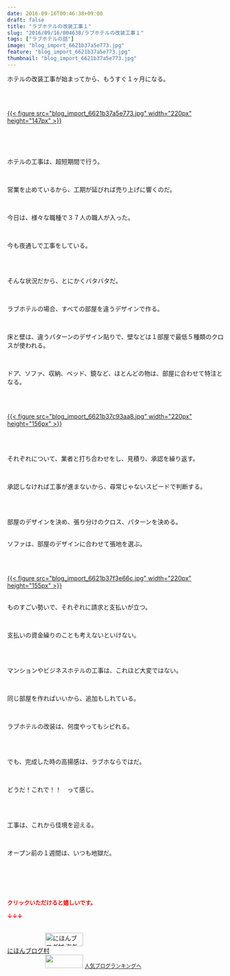 ```yaml
---
date: 2016-09-16T00:46:38+09:00
draft: false
title: "ラブホテルの改装工事１"
slug: "2016/09/16/004638/ラブホテルの改装工事１"
tags: ["ラブホテルの話"]
image: "blog_import_6621b37a5e773.jpg"
feature: "blog_import_6621b37a5e773.jpg"
thumbnail: "blog_import_6621b37a5e773.jpg"
---
```

<p>ホテルの改装工事が始まってから、もうすぐ１ヶ月になる。</p><br/><p><br/><a href="blog_import_6621b37c0d3ce.jpg">{{< figure src="blog_import_6621b37a5e773.jpg" width="220px" height="147px" >}}</a> <br/></p><br/><p><br/></p><p>ホテルの工事は、超短期間で行う。</p><br/><p>営業を止めているから、工期が延びれば売り上げに響くのだ。</p><br/><p>今日は、様々な職種で３７人の職人が入った。</p><br/><p>今も夜通しで工事をしている。</p><br/><p><br/>そんな状況だから、とにかくバタバタだ。</p><br/><p>ラブホテルの場合、すべての部屋を違うデザインで作る。</p><br/><p>床と壁は、違うパターンのデザイン貼りで、壁などは１部屋で最低５種類のクロスが使われる。</p><br/><p>ドア、ソファ、収納、ベッド、鏡など、ほとんどの物は、部屋に合わせて特注となる。</p><br/><p><br/><a href="blog_import_6621b37de26d2.jpg">{{< figure src="blog_import_6621b37c93aa8.jpg" width="220px" height="156px" >}}</a> <br/></p><br/><p><br/>それぞれについて、業者と打ち合わせをし、見積り、承認を繰り返す。</p><br/><p>承認しなければ工事が進まないから、尋常じゃないスピードで判断する。</p><br/><p><br/>部屋のデザインを決め、張り分けのクロス、パターンを決める。</p><p><br/>ソファは、部屋のデザインに合わせて張地を選ぶ。</p><br/><p><br/><a href="blog_import_6621b380a6654.jpg">{{< figure src="blog_import_6621b37f3e66c.jpg" width="220px" height="155px" >}}</a> <br/></p><p><br/>ものすごい勢いで、それぞれに請求と支払いが立つ。</p><br/><p>支払いの資金繰りのことも考えないといけない。</p><br/><p><br/>マンションやビジネスホテルの工事は、これほど大変ではない。</p><br/><p>同じ部屋を作ればいいから、追加もしれている。</p><br/><p>ラブホテルの改装は、何度やってもシビれる。</p><br/><p><br/>でも、完成した時の高揚感は、ラブホならではだ。</p><br/><p>どうだ！これで！！　って感じ。</p><br/><p><br/>工事は、これから佳境を迎える。</p><br/><p>オープン前の１週間は、いつも地獄だ。</p><br/><br/><br/><br/><p><font color="#ff0000" size="2"><strong>クリックいただけると嬉しいです。<br/></strong></font></p><p><font color="#ff0000" size="2"><strong>↓↓↓</strong></font></p><p><br/><a href="ranking.html?p_cid=01260127" target="_blank"><img border="0" alt="にほんブログ村 海外生活ブログ バリ島情報へ" src="data:image/svg+xml;charset=utf-8,%3Csvg%20xmlns%3D%22http%3A%2F%2Fwww.w3.org%2F2000%2Fsvg%22%20title%3D%22Placeholder%20for%20Images%22%20role%3D%22presentation%22%20viewBox%3D%220%200%2088%2031%22%20%2F%3E" width="88" height="31" data-src="https://img-proxy.blog-video.jp/images?url=http%3A%2F%2Foverseas.blogmura.com%2Fbali%2Fimg%2Fbali88_31.gif" style="aspect-ratio: auto 88 / 31;"/><noscript><img border="0" alt="にほんブログ村 海外生活ブログ バリ島情報へ" src="https://img-proxy.blog-video.jp/images?url=http%3A%2F%2Foverseas.blogmura.com%2Fbali%2Fimg%2Fbali88_31.gif" width="88" height="31"></noscript></a> <br/><a href="ranking.html?p_cid=01260127" target="_blank">にほんブログ村</a> <br/><a title="人気ブログランキングへ" href="link.php?1804582"><img border="0" src="data:image/svg+xml;charset=utf-8,%3Csvg%20xmlns%3D%22http%3A%2F%2Fwww.w3.org%2F2000%2Fsvg%22%20title%3D%22Placeholder%20for%20Images%22%20role%3D%22presentation%22%20viewBox%3D%220%200%2088%2031%22%20%2F%3E" width="88" height="31" data-src="https://blog.with2.net/img/banner/banner_22.gif" style="aspect-ratio: auto 88 / 31;"/><noscript><img border="0" src="https://blog.with2.net/img/banner/banner_22.gif" width="88" height="31"></noscript></a> <a style="FONT-SIZE: 12px" href="link.php?1804582">人気ブログランキングへ</a> </p>

